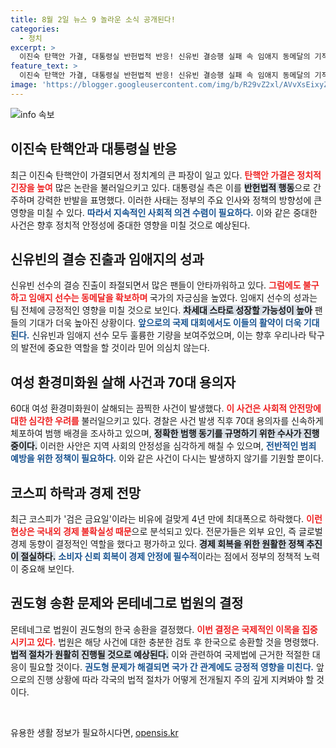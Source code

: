 ```yaml
---
title: 8월 2일 뉴스 9 놀라운 소식 공개된다!
categories:
  - 정치
excerpt: >
  이진숙 탄핵안 가결, 대통령실 반헌법적 반응! 신유빈 결승행 실패 속 임애지 동메달의 기적! 60대 여성 환경미화원 살해 사건, 70대 용의자 체포! 검은 금요일, 코스피 4년 만의 최대폭 하락! 몬테네그로 법원, 권도형의 한국 송환 결정! 클릭하여 상세내용 확인하세요!
feature_text: >
  이진숙 탄핵안 가결, 대통령실 반헌법적 반응! 신유빈 결승행 실패 속 임애지 동메달의 기적! 60대 여성 환경미화원 살해 사건, 70대 용의자 체포! 검은 금요일, 코스피 4년 만의 최대폭 하락! 몬테네그로 법원, 권도형의 한국 송환 결정! 클릭하여 상세내용 확인하세요!
image: 'https://blogger.googleusercontent.com/img/b/R29vZ2xl/AVvXsEixyZcFfHzMRdzZMjFBmAUKJYCLCGyLL1o632UiGVXcaFdKo_bkvkuCioo0uUKlGfBVcT3P84aROyZIXSBEx3Aw5nCQ3pTgDom1WDC4m8eifvWiAmWEEVb4x6G_l8C0QH225ldMjyaFvpxGEBGNO37VmDTDMHGhJPq73UglMfDca1-0aw/s1600/blogspot.png'
---
```


<p><img src="https://blogger.googleusercontent.com/img/b/R29vZ2xl/AVvXsEixyZcFfHzMRdzZMjFBmAUKJYCLCGyLL1o632UiGVXcaFdKo_bkvkuCioo0uUKlGfBVcT3P84aROyZIXSBEx3Aw5nCQ3pTgDom1WDC4m8eifvWiAmWEEVb4x6G_l8C0QH225ldMjyaFvpxGEBGNO37VmDTDMHGhJPq73UglMfDca1-0aw/s1600/blogspot.png" alt="info 속보" /></p>

<h2 data-ke-size="size26">이진숙 탄핵안과 대통령실 반응</h2>

<p data-ke-size="size16">최근 이진숙 탄핵안이 가결되면서 정치계의 큰 파장이 일고 있다. <b><span style="color: #ee2323;">탄핵안 가결은 정치적 긴장을 높여</span></b> 많은 논란을 불러일으키고 있다. 대통령실 측은 이를 <b><span style="background-color: #21538527;">반헌법적 행동</span></b>으로 간주하며 강력한 반발을 표명했다. 이러한 사태는 정부의 주요 인사와 정책의 방향성에 큰 영향을 미칠 수 있다. <b><span style="color: #1a5490;">따라서 지속적인 사회적 의견 수렴이 필요하다.</span></b> 이와 같은 중대한 사건은 향후 정치적 안정성에 중대한 영향을 미칠 것으로 예상된다.</p>

<h2 data-ke-size="size26">신유빈의 결승 진출과 임애지의 성과</h2>

<p data-ke-size="size16">신유빈 선수의 결승 진출이 좌절되면서 많은 팬들이 안타까워하고 있다. <b><span style="color: #ee2323;">그럼에도 불구하고 임애지 선수는 동메달을 확보하며 </span></b>국가의 자긍심을 높였다. 임애지 선수의 성과는 팀 전체에 긍정적인 영향을 미칠 것으로 보인다. <b><span style="background-color: #21538527;">차세대 스타로 성장할 가능성이 높아</span></b> 팬들의 기대가 더욱 높아진 상황이다. <b><span style="color: #1a5490;">앞으로의 국제 대회에서도 이들의 활약이 더욱 기대된다.</span></b> 신유빈과 임애지 선수 모두 훌륭한 기량을 보여주었으며, 이는 향후 우리나라 탁구의 발전에 중요한 역할을 할 것이라 믿어 의심치 않는다.</p>

<h2 data-ke-size="size26">여성 환경미화원 살해 사건과 70대 용의자</h2>

<p data-ke-size="size16">60대 여성 환경미화원이 살해되는 끔찍한 사건이 발생했다. <b><span style="color: #ee2323;">이 사건은 사회적 안전망에 대한 심각한 우려를</span></b> 불러일으키고 있다. 경찰은 사건 발생 직후 70대 용의자를 신속하게 체포하여 범행 배경을 조사하고 있으며, <b><span style="background-color: #21538527;">정확한 범행 동기를 규명하기 위한 수사가 진행 중이다.</span></b> 이러한 사안은 지역 사회의 안정성을 심각하게 해칠 수 있으며, <b><span style="color: #1a5490;">전반적인 범죄 예방을 위한 정책이 필요하다.</span></b> 이와 같은 사건이 다시는 발생하지 않기를 기원할 뿐이다.</p>

<h2 data-ke-size="size26">코스피 하락과 경제 전망</h2>

<p data-ke-size="size16">최근 코스피가 '검은 금요일'이라는 비유에 걸맞게 4년 만에 최대폭으로 하락했다. <b><span style="color: #ee2323;">이런 현상은 국내외 경제 불확실성 때문</span></b>으로 분석되고 있다. 전문가들은 외부 요인, 즉 글로벌 경제 동향이 결정적인 역할을 했다고 평가하고 있다. <b><span style="background-color: #21538527;">경제 회복을 위한 원활한 정책 추진이 절실하다.</span></b> <b><span style="color: #1a5490;">소비자 신뢰 회복이 경제 안정에 필수적</span></b>이라는 점에서 정부의 정책적 노력이 중요해 보인다.</p>

<h2 data-ke-size="size26">권도형 송환 문제와 몬테네그로 법원의 결정</h2>

<p data-ke-size="size16">몬테네그로 법원이 권도형의 한국 송환을 결정했다. <b><span style="color: #ee2323;">이번 결정은 국제적인 이목을 집중시키고 있다.</span></b> 법원은 해당 사건에 대한 충분한 검토 후 한국으로 송환할 것을 명령했다. <b><span style="background-color: #21538527;">법적 절차가 원활히 진행될 것으로 예상된다.</span></b> 이와 관련하여 국제법에 근거한 적절한 대응이 필요할 것이다. <b><span style="color: #1a5490;">권도형 문제가 해결되면 국가 간 관계에도 긍정적 영향을 미친다.</span></b> 앞으로의 진행 상황에 따라 각국의 법적 절차가 어떻게 전개될지 주의 깊게 지켜봐야 할 것이다.</p>

<p data-ke-size="size16">&nbsp;</p>
유용한 생활 정보가 필요하시다면, <a href="https://opensis.kr" rel="dofollow">opensis.kr</a>



